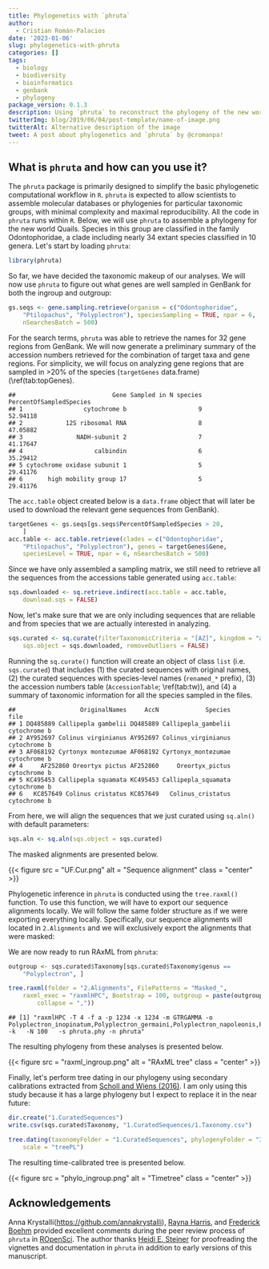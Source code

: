 ```yaml
---
title: Phylogenetics with `phruta`
author:
  - Cristian Román-Palacios
date: '2023-01-06'
slug: phylogenetics-with-phruta
categories: []
tags:
  - biology
  - biodiversity
  - bioinformatics
  - genbank
  - phylogeny
package_version: 0.1.3
description: Using `phruta` to reconstruct the phylogeny of the new world Quail
twitterImg: blog/2019/06/04/post-template/name-of-image.png
twitterAlt: Alternative description of the image
tweet: A post about phylogenetics and `phruta` by @cromanpa!
---
```





## What is `phruta` and how can you use it?

The `phruta` package is primarily designed to simplify the basic phylogenetic computational workflow in `R`. `phruta` is expected to allow scientists to assemble molecular databases or phylogenies for particular taxonomic groups, with minimal complexity and maximal reproducibility. All the code in `phruta` runs within `R`. Below, we will use `phruta` to assemble a phylogeny for the new world Quails. Species in this group are classified in the family Odontophoridae, a clade including nearly 34 extant species classified in 10 genera. Let's start by loading `phruta`:


```r
library(phruta)
```



So far, we have decided the taxonomic makeup of our analyses. We will now use `phruta` to figure out what genes are well sampled in GenBank for both the ingroup and outgroup:


```r
gs.seqs <- gene.sampling.retrieve(organism = c("Odontophoridae",
    "Ptilopachus", "Polyplectron"), speciesSampling = TRUE, npar = 6,
    nSearchesBatch = 500)
```

For the search terms, `phruta` was able to retrieve the names for 32 gene regions from GenBank. We will now generate a preliminary summary of the accession numbers retrieved for the combination of target taxa and gene regions. For simplicity, we will focus on analyzing gene regions that are sampled in \>20% of the species (`targetGenes` data.frame) (\ref(tab:topGenes). 


```
##                           Gene Sampled in N species PercentOfSampledSpecies
## 1                 cytochrome b                    9                52.94118
## 2            12S ribosomal RNA                    8                47.05882
## 3               NADH-subunit 2                    7                41.17647
## 4                    calbindin                    6                35.29412
## 5 cytochrome oxidase subunit 1                    5                29.41176
## 6       high mobility group 17                    5                29.41176
```

The `acc.table` object created below is a `data.frame` object that will later be used to download the relevant gene sequences from GenBank). 



```r
targetGenes <- gs.seqs[gs.seqs$PercentOfSampledSpecies > 20,
    ]
acc.table <- acc.table.retrieve(clades = c("Odontophoridae",
    "Ptilopachus", "Polyplectron"), genes = targetGenes$Gene,
    speciesLevel = TRUE, npar = 6, nSearchesBatch = 500)
```

Since we have only assembled a sampling matrix, we still need to retrieve all the sequences from the accessions table generated using `acc.table`:


```r
sqs.downloaded <- sq.retrieve.indirect(acc.table = acc.table,
    download.sqs = FALSE)
```

Now, let's make sure that we are only including sequences that are reliable and from species that we are actually interested in analyzing. 



```r
sqs.curated <- sq.curate(filterTaxonomicCriteria = "[AZ]", kingdom = "animals",
    sqs.object = sqs.downloaded, removeOutliers = FALSE)
```

Running the `sq.curate()` function will create an object of class `list` (i.e. `sqs.curated`) that includes (1) the curated sequences with original names, (2) the curated sequences with species-level names (`renamed_*` prefix), (3) the accession numbers table (`AccessionTable`; \ref(tab:tw)), and (4) a summary of taxonomic information for all the species sampled in the files. 



```
##                  OriginalNames     AccN             Species         file
## 1 DQ485889 Callipepla gambelii DQ485889 Callipepla_gambelii cytochrome b
## 2 AY952697 Colinus virginianus AY952697 Colinus_virginianus cytochrome b
## 3 AF068192 Cyrtonyx montezumae AF068192 Cyrtonyx_montezumae cytochrome b
## 4     AF252860 Oreortyx pictus AF252860     Oreortyx_pictus cytochrome b
## 5 KC495453 Callipepla squamata KC495453 Callipepla_squamata cytochrome b
## 6   KC857649 Colinus cristatus KC857649   Colinus_cristatus cytochrome b
```

From here, we will align the sequences that we just curated using `sq.aln()` with default parameters:


```r
sqs.aln <- sq.aln(sqs.object = sqs.curated)
```

The masked alignments are presented below.



{{< figure src = "UF.Cur.png" alt = "Sequence alignment" class = "center" >}}

Phylogenetic inference in `phruta` is conducted using the `tree.raxml()` function. To use this function, we will have to export our sequence alignments locally. We will follow the same folder structure as if we were exporting everything locally. Specifically, our sequence alignments will located in `2.Alignments` and we will exclusively export the alignments that were masked:




We are now ready to run RAxML from `phruta`:



```r
outgroup <- sqs.curated$Taxonomy[sqs.curated$Taxonomy$genus ==
    "Polyplectron", ]

tree.raxml(folder = "2.Alignments", FilePatterns = "Masked_",
    raxml_exec = "raxmlHPC", Bootstrap = 100, outgroup = paste(outgroup$species_names,
        collapse = ","))
```

```
## [1] "raxmlHPC -T 4 -f a -p 1234 -x 1234 -m GTRGAMMA -o Polyplectron_inopinatum,Polyplectron_germaini,Polyplectron_napoleonis,Polyplectron_chalcurum,Polyplectron_bicalcaratum,Polyplectron_katsumatae,Polyplectron_schleiermacheri -k   -N 100   -s phruta.phy -n phruta"
```

The resulting phylogeny from these analyses is presented below.



{{< figure src = "raxml_ingroup.png" alt = "RAxML tree" class = "center" >}}


Finally, let's perform tree dating in our phylogeny using secondary calibrations extracted from [Scholl and Wiens (2016)](https://royalsocietypublishing.org/doi/pdf/10.1098/rspb.2016.1334). I am only using this study because it has a large phylogeny but I expect to replace it in the near future:


```r
dir.create("1.CuratedSequences")
write.csv(sqs.curated$Taxonomy, "1.CuratedSequences/1.Taxonomy.csv")

tree.dating(taxonomyFolder = "1.CuratedSequences", phylogenyFolder = "3.Phylogeny",
    scale = "treePL")
```

The resulting time-calibrated tree is presented below.




{{< figure src = "phylo_ingroup.png" alt = "Timetree" class = "center" >}}

## Acknowledgements

Anna Krystalli(https://github.com/annakrystalli), [Rayna Harris](https://github.com/raynamharris), and [Frederick Boehm](https://github.com/fboehm) provided excellent comments during the peer review process of `phruta` in [ROpenSci](https://github.com/ropensci/software-review/issues/458). The author thanks [Heidi E. Steiner](https://heidiesteiner.netlify.app/) for proofreading the vignettes and documentation in `phruta` in addition to early versions of this manuscript.






